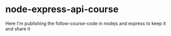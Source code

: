 # node-express-api-course
Here I'm publishing the follow-course-code in nodejs and express to keep it and share it
